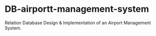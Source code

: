 # DB-airportt-management-system
Relation Database Design &amp; Implementation of an Airport Management System. 
